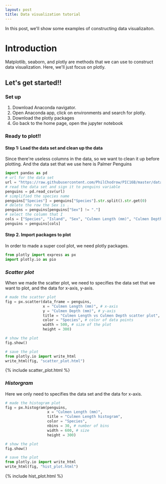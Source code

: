 ```yaml
---
layout: post
title: Data visualization tutorial
---
```


In this post, we'll show some examples of constructing data visualizaiton.

# Introduction

Matplotlib, seaborn, and plotly are methods that we can use to construct data visualization. Here, we'll just focus on plotly.

## Let's get started!!
### Set up

1. Download Anaconda navigator.
2. Open Anaconda app, click on environments and search for plotly.
3. Download the plotly packages
4. Go back to the home page, open the jupyter notebook

### Ready to plot!!

#### Step 1: Load the data set and clean up the data

Since there're useless columns in the data, so we want to clean it up before plotting. And the data set that we use here is Palmer Penguins

```python
import pandas as pd
# url for the data set
url = "https://raw.githubusercontent.com/PhilChodrow/PIC16B/master/datasets/palmer_penguins.csv"
# read the data set and sign it to penguins variable
penguins = pd.read_csv(url)
# simplified the species name
penguins["Species"] = penguins["Species"].str.split().str.get(0)
# delete the row the Sex is .
penguins = penguins[penguins["Sex"] != "."]
# select the column that I 
cols = ["Species", "Island", "Sex", "Culmen Length (mm)", "Culmen Depth (mm)", "Flipper Length (mm)", "Body Mass (g)"]
penguins = penguins[cols]
```



#### Step 2. Import packages to plot

In order to made a super cool plot, we need plotly packages.

```python
from plotly import express as px
import plotly.io as pio
```

### *Scatter plot*

When we made the scatter plot, we need to specifies the data set that we want to plot, and the data for x-axis, y-axis.

```python
# made the scatter plot
fig = px.scatter(data_frame = penguins, 
                 x = "Culmen Length (mm)", # x-axis 
                 y = "Culmen Depth (mm)", # y-axis
                 title = "Culmen Length vs Culmen Depth scatter plot",
                 color = "Species", # color of data points
                 width = 500, # size of the plot
                 height = 300)

# show the plot
fig.show()

# save the plot
from plotly.io import write_html
write_html(fig, "scatter_plot.html")
```

{% include scatter_plot.html %}

### *Historgram*

Here we only need to specifies the data set and the data for x-axis.

```python
# made the histogram plot
fig = px.histogram(penguins,
                   x = "Culmen Length (mm)",
                   title = "Culmen Length histogram",
                   color = "Species",
                   nbins = 30, # number of bins
                   width = 600, # size
                   height = 300)

# show the plot
fig.show()

# save the plot
from plotly.io import write_html
write_html(fig, "hist_plot.html")
```
{% include hist_plot.html %}

